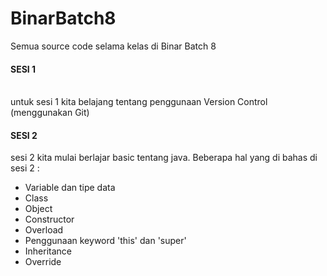 # BinarBatch8
Semua source code selama kelas di Binar Batch 8

#### SESI 1
<br/>untuk sesi 1 kita belajang tentang penggunaan Version Control (menggunakan Git)

#### SESI 2
sesi 2 kita mulai berlajar basic tentang java. Beberapa hal yang di bahas di sesi 2 :
- Variable dan tipe data
- Class
- Object
- Constructor
- Overload
- Penggunaan keyword 'this' dan 'super'
- Inheritance
- Override
